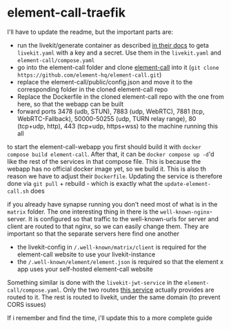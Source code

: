 # element-call-traefik

I'll have to update the readme, but the important parts are:

- run the livekit/generate container as described [in their docs](https://docs.livekit.io/home/self-hosting/vm/) to geta `livekit.yaml` with a key and a secret. Use them in the `livekit.yaml` and `element-call/compose.yaml`
- go into the element-call folder and clone [element-call](https://github.com/element-hq/element-call) into it (`git clone https://github.com/element-hq/element-call.git`)
- replace <your-domain> the element-call/public/config.json and move it to the corresponding folder in the cloned element-call repo
- Replace the Dockerfile in the cloned element-call repo with the one from here, so that the webapp can be built
- forward ports 3478 (udb, STUN), 7883 (udp, WebRTC), 7881 (tcp, WebRTC-Fallback), 50000-50255 (udp, TURN relay range), 80 (tcp+udp, http), 443 (tcp+udp, https+wss) to the machine running this all

to start the element-call-webapp you first should build it with `docker compose build element-call`. After that, it can be `docker compose up -d`'d like the rest of the services in that compose file. This is because the webapp has no official docker image yet, so we build it. This is also th reason we have to adjust their `Dockerfile`.
Updating the service is therefore done via `git pull` + rebuild - which is exactly what the `update-element-call.sh` does

if you already have synapse running you don't need most of what is in the `matrix` folder.
The one interesting thing in there is the `well-known-nginx`-server. It is configured so that traffic to the well-known-urls for server and client are routed to that nginx, so we can easily change them. They are important so that the separate servers here find one another
- the livekit-config in `/.well-known/matrix/client` is required for the element-call website to use your livekit-instance
- the `/.well-known/element/element.json` is required so that the element x app uses your self-hosted element-call website

Something similar is done with the `livekit-jwt-service` in the `element-call/compose.yaml`. Only the two routes [this service](https://github.com/element-hq/lk-jwt-service) actually provides are routed to it. The rest is routed to livekit, under the same domain (to prevent CORS issues)

If i remember and find the time, i'll update this to a more complete guide
